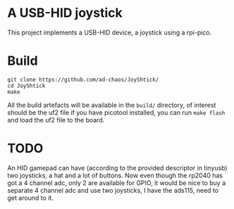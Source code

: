 # A USB-HID joystick

This project implements a USB-HID device, a joystick using a rpi-pico.

# Build

    git clone https://github.com/ad-chaos/JoyShtick/
    cd JoyShtick
    make

All the build artefacts will be available in the `build/` directory, of interest should be the uf2 file
if you have picotool installed, you can run `make flash` and load the uf2 file to the board.

# TODO
An HID gamepad can have (according to the provided descriptor in tinyusb) two joysticks, a hat and a lot of buttons.
Now even though the rp2040 has got a 4 channel adc, only 2 are available for GPIO, it would be nice to buy a separate 4 channel adc and use two joysticks, I have the ads115, need to get around to it.
